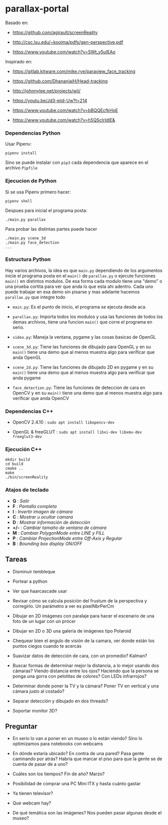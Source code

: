 # parallax-portal

Basado en:

- https://github.com/agirault/screenReality

- http://csc.lsu.edu/~kooima/pdfs/gen-perspective.pdf

- https://www.youtube.com/watch?v=SWt_y5uIEAo

Inspirado en:

- https://gitlab.kitware.com/mike.rye/paraview_face_tracking

- https://github.com/DhananjaiH/Head-tracking

- http://johnnylee.net/projects/wii/

- https://youtu.be/Jd3-eiid-Uw?t=214

- https://www.youtube.com/watch?v=bBQQEcfkHoE

- https://www.youtube.com/watch?v=h5QSclrIdlE&

### Dependencias Python

Usar Pipenv:

```
pipenv install
```

Sino se puede instalar con `pip3` cada dependencia que aparece en el archivo
`Pipfile`

### Ejecucion de Python

Si se usa Pipenv primero hacer:

```
pipenv shell
```

Despues para inicial el programa posta:

```
./main.py parallax
```

Para probar las distintas partes puede hacer

```
./main.py scene_3d
./main.py face_detection
...
```

### Estructura Python

Hay varios archivos, la idea es que `main.py` dependiendo de los argumentos
inicie el programa posta en el `main()` de `parallax.py` o ejecute funciones
`main()` en distintos modulos. De esa forma cada modulo tiene una "demo" o una
prueba cortita para ver que anda lo que esta ahi adentro. Cada uno puede
trabajar en esa demo sin pisarse y mas adelante hacemos `parallax.py` que
integre todo

- `main.py`: Es el punto de inicio, el programa se ejecuta desde aca.

- `parallax.py`: Importa todos los modulos y usa las funciones de todos los
  demas archivos, tiene una funcion `main()` que corre el programa en serio.

- `video.py`: Maneja la ventana, pygame y las cosas basicas de OpenGL

- `scene_3d.py`: Tiene las funciones de dibujado para OpenGL y en su `main()`
  tiene una demo que al menos muestra algo para verificar que anda OpenGL

- `scene_2d.py`: Tiene las funciones de dibujado 2D en pygame y en su `main()`
  tiene una demo que al menos muestra algo para verificar que anda pygame

- `face_detection.py`: Tiene las funciones de deteccion de cara en OpenCV y en
  su `main()` tiene una demo que al menos muestra algo para verificar que anda
  OpenCV

### Dependencias C++

- OpenCV 2.4.10 : `sudo apt install libopencv-dev`

- OpenGL & freeGLUT : `sudo apt install libxi-dev libxmu-dev freeglut3-dev`

### Ejecución C++

```
mkdir build
cd build
cmake ..
make
./bin/screenReality
```

### Atajos de teclado

* **Q** : *Salir*
* **F** : *Pantalla completa*
* **I** : *Invertir imagen de cámara*
* **C** : *Mostrar u ocultar camara*
* **D** : *Mostrar información de detección*
* **+/-** : *Cambiar tamaño de ventana de cámara*
* **M** : *Cambiar PolygonMode entre LINE y FILL*
* **P** : *Cambiar ProjectionMode entre Off-Axis y Regular*
* **B** : *Bounding box display ON/OFF*

## Tareas

- Disminuir tembleque

- Portear a python

- Ver que haarcascade usar

- Revisar cómo se calcula posición del frustum de la perspectiva y corregirlo.
  Un parámetro a ver es pixelNbrPerCm

- Dibujar en 2D imágenes con paralaje para hacer el escenario de una foto de un
  lugar con un prócer

- Dibujar en 2D o 3D una galería de imágenes tipo Polaroid

- Chequear bien el angulo de visión de la camara, ver donde están los puntos
  ciegos cuando te acercás

- Suavizar datos de detección de cara, con un promedio? Kalman?

- Buscar formas de determinar mejor la distancia, a lo mejor usando dos cámaras?
  Viendo distancia entre los ojos? Haciendo que la persona se ponga una gorra
  con pelotitas de colores? Con LEDs infrarrojos?

- Determinar donde poner la TV y la cámara? Poner TV en vertical y una cámara
  justo al costado?

- Separar detección y dibujado en dos threads?

- Soportar monitor 3D?

## Preguntar

- En serio lo van a poner en un museo o lo están viendo? Sino lo optimizamos
  para notebooks con webcams

- En dónde estaría ubicado? En contra de una pared? Pasa gente caminando por
  atrás? Habría que marcar el piso para que la gente se de cuenta de
  pasar de a uno?

- Cuáles son los tiempos? Fin de año? Marzo?

- Posibilidad de comprar una PC Mini ITX y hasta cuánto gastar

- Ya tienen televisor?

- Que webcam hay?

- De qué temática son las imágenes? Nos pueden pasar algunas desde el museo?
